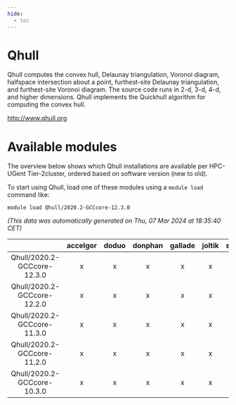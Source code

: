 ```yaml
---
hide:
  - toc
---
```


Qhull
=====


Qhull computes the convex hull, Delaunay triangulation, Voronoi diagram, halfspace intersection about a point, furthest-site Delaunay triangulation, and furthest-site Voronoi diagram. The source code runs in 2-d, 3-d, 4-d, and higher dimensions. Qhull implements the Quickhull algorithm for computing the convex hull.

http://www.qhull.org
# Available modules


The overview below shows which Qhull installations are available per HPC-UGent Tier-2cluster, ordered based on software version (new to old).

To start using Qhull, load one of these modules using a `module load` command like:

```shell
module load Qhull/2020.2-GCCcore-12.3.0
```

*(This data was automatically generated on Thu, 07 Mar 2024 at 18:35:40 CET)*  

| |accelgor|doduo|donphan|gallade|joltik|skitty|
| :---: | :---: | :---: | :---: | :---: | :---: | :---: |
|Qhull/2020.2-GCCcore-12.3.0|x|x|x|x|x|x|
|Qhull/2020.2-GCCcore-12.2.0|x|x|x|x|x|x|
|Qhull/2020.2-GCCcore-11.3.0|x|x|x|x|x|x|
|Qhull/2020.2-GCCcore-11.2.0|x|x|x|x|x|x|
|Qhull/2020.2-GCCcore-10.3.0|x|x|x|x|x|x|
